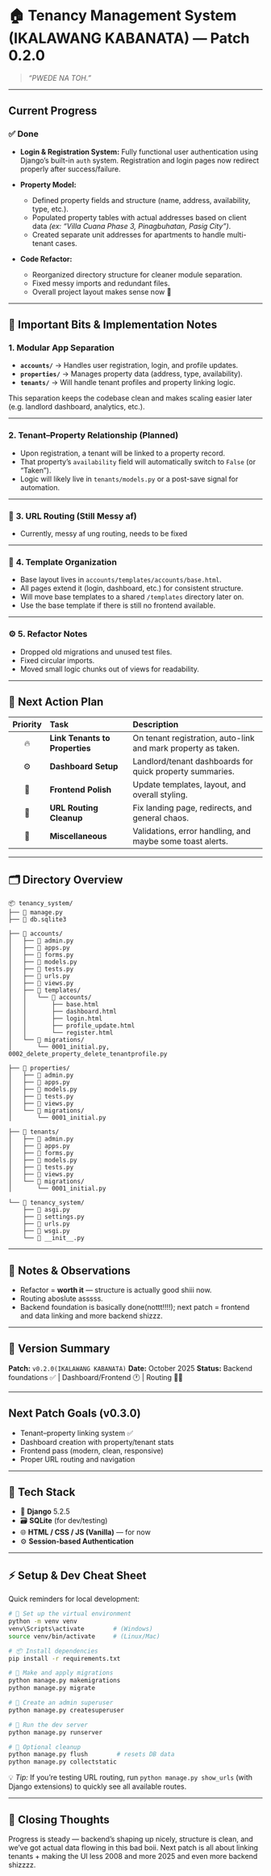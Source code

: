 
# 🏠 Tenancy Management System (IKALAWANG KABANATA) — Patch 0.2.0

> *“PWEDE NA TOH.”*

---

##  Current Progress

### ✅ Done

* **Login & Registration System:**
  Fully functional user authentication using Django’s built-in `auth` system.
  Registration and login pages now redirect properly after success/failure.

* **Property Model:**

  * Defined property fields and structure (name, address, availability, type, etc.).
  * Populated property tables with actual addresses based on client data
    *(ex: “Villa Cuana Phase 3, Pinagbuhatan, Pasig City”)*.
  * Created separate unit addresses for apartments to handle multi-tenant cases.

* **Code Refactor:**

  * Reorganized directory structure for cleaner module separation.
  * Fixed messy imports and redundant files.
  * Overall project layout makes sense now 🙏

---

## 🧩 Important Bits & Implementation Notes

###  **1. Modular App Separation**

* **`accounts/`** → Handles user registration, login, and profile updates.
* **`properties/`** → Manages property data (address, type, availability).
* **`tenants/`** → Will handle tenant profiles and property linking logic.

This separation keeps the codebase clean and makes scaling easier later (e.g. landlord dashboard, analytics, etc.).

---

###  **2. Tenant–Property Relationship (Planned)**

* Upon registration, a tenant will be linked to a property record.
* That property’s `availability` field will automatically switch to `False` (or “Taken”).
* Logic will likely live in `tenants/models.py` or a post-save signal for automation.

---

### 🧭 **3. URL Routing (Still Messy af)**

* Currently, messy af ung routing, needs to be fixed

---

### 🧰 **4. Template Organization**

* Base layout lives in `accounts/templates/accounts/base.html`.
* All pages extend it (login, dashboard, etc.) for consistent structure.
* Will move base templates to a shared `/templates` directory later on.
* Use the base template if there is still no frontend available.

---

### ⚙️ **5. Refactor Notes**

* Dropped old migrations and unused test files.
* Fixed circular imports.
* Moved small logic chunks out of views for readability.

---

## 🧩 Next Action Plan

| Priority | Task                           | Description                                                   |
| :------: | :----------------------------- | :------------------------------------------------------------ |
|    🔥    | **Link Tenants to Properties** | On tenant registration, auto-link and mark property as taken. |
|    ⚙️    | **Dashboard Setup**            | Landlord/tenant dashboards for quick property summaries.      |
|    💅    | **Frontend Polish**            | Update templates, layout, and overall styling.                |
|    🧭    | **URL Routing Cleanup**        | Fix landing page, redirects, and general chaos.               |
|    🧰    | **Miscellaneous**              | Validations, error handling, and maybe some toast alerts.     |

---

## 🗂 Directory Overview

```
📦 tenancy_system/
├── 📜 manage.py
├── 📜 db.sqlite3

├── 📁 accounts/
│   ├── 📜 admin.py
│   ├── 📜 apps.py
│   ├── 📜 forms.py
│   ├── 📜 models.py
│   ├── 📜 tests.py
│   ├── 📜 urls.py
│   ├── 📜 views.py
│   ├── 📁 templates/
│   │   └── 📁 accounts/
│   │       ├── base.html
│   │       ├── dashboard.html
│   │       ├── login.html
│   │       ├── profile_update.html
│   │       └── register.html
│   └── 📁 migrations/
│       └── 0001_initial.py, 0002_delete_property_delete_tenantprofile.py

├── 📁 properties/
│   ├── 📜 admin.py
│   ├── 📜 apps.py
│   ├── 📜 models.py
│   ├── 📜 tests.py
│   ├── 📜 views.py
│   └── 📁 migrations/
│       └── 0001_initial.py

├── 📁 tenants/
│   ├── 📜 admin.py
│   ├── 📜 apps.py
│   ├── 📜 forms.py
│   ├── 📜 models.py
│   ├── 📜 tests.py
│   ├── 📜 views.py
│   └── 📁 migrations/
│       └── 0001_initial.py

└── 📁 tenancy_system/
    ├── 📜 asgi.py
    ├── 📜 settings.py
    ├── 📜 urls.py
    ├── 📜 wsgi.py
    └── 📜 __init__.py
```

---

## 🧠 Notes & Observations

* Refactor = **worth it** — structure is actually good shiii now.
* Routing aboslute asssss.
* Backend foundation is basically done(nottt!!!!); next patch = frontend and data linking and more backend shizzz.

---

## 🧾 Version Summary

**Patch:** `v0.2.0(IKALAWANG KABANATA)`
**Date:** October 2025
**Status:** Backend foundations ✅ | Dashboard/Frontend 🕐 | Routing 😵‍💫

---

##  Next Patch Goals (v0.3.0)

* Tenant–property linking system ✅
* Dashboard creation with property/tenant stats
* Frontend pass (modern, clean, responsive)
* Proper URL routing and navigation

---

## 🧱 Tech Stack

* 🐍 **Django** 5.2.5
* 🗃️ **SQLite** (for dev/testing)
* 🌐 **HTML / CSS / JS (Vanilla)** — for now
* ⚙️ **Session-based Authentication**

---

## ⚡ Setup & Dev Cheat Sheet

Quick reminders for local development:

```bash
# 🔧 Set up the virtual environment
python -m venv venv
venv\Scripts\activate        # (Windows)
source venv/bin/activate     # (Linux/Mac)

# 📦 Install dependencies
pip install -r requirements.txt

# 🧱 Make and apply migrations
python manage.py makemigrations
python manage.py migrate

# 👑 Create an admin superuser
python manage.py createsuperuser

# 🚀 Run the dev server
python manage.py runserver

# 🧼 Optional cleanup
python manage.py flush        # resets DB data
python manage.py collectstatic
```

💡 *Tip:* If you’re testing URL routing, run `python manage.py show_urls` (with Django extensions) to quickly see all available routes.

---

## 🧃 Closing Thoughts

Progress is steady — backend’s shaping up nicely, structure is clean, and we’ve got actual data flowing in this bad boii.
Next patch is all about linking tenants + making the UI less 2008 and more 2025 and even more backend shizzzz.

